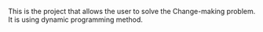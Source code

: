 This is the project that allows the user to
solve the Change-making problem.
It is using dynamic programming method.